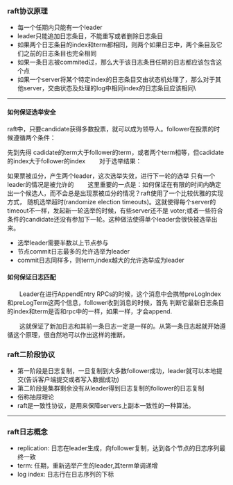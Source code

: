 ### raft协议原理
- 每一个任期内只能有一个leader
- leader只能追加日志条目，不能重写或者删除日志条目
- 如果两个日志条目的index和term都相同，则两个如果日志中，两个条目及它们之前的日志条目也完全相同
- 如果一条日志被commited过，那么大于该日志条目任期的日志都应该包含这个点
- 如果一个server将某个特定index的日志条目交由状态机处理了，那么对于其他server，交由状态及处理的log中相同index的日志条目应该相同\
---
#### 如何保证选举安全
raft中，只要candidate获得多数投票，就可以成为领导人。follower在投票的时候遵循两个条件：

先到先得
cadidate的term大于follower的term，或者两个term相等，但cadidate的index大于follower的index
　　对于选举结果：

如果票被瓜分，产生两个leader，这次选举失效，进行下一轮的选举
只有一个leader的情况是被允许的
　　这里重要的一点是：如何保证在有限的时间内确定出一个候选人，而不会总是出现票被瓜分的情况？raft使用了一个比较优雅的实现方式，
随机选举超时(randomize election timeouts)。这就使得每个server的timeout不一样，发起新一轮选举的时候，有些server还不是
voter;或者一些符合条件的candidate还没有参加下一轮。这种做法使得单个leader会很快被选举出来。
- 选举leader需要半数以上节点参与
- 节点commit日志最多的允许选举为leader
- commit日志同样多，则term,index越大的允许选举成为leader

#### 如何保证日志匹配
　　Leader在进行AppendEntry RPCs的时候，这个消息中会携带preLogIndex和preLogTerm这两个信息，follower收到消息的时候，首先
判断它最新日志条目的index和term是否和rpc中的一样，如果一样，才会append.

　　这就保证了新加日志和其前一条日志一定是一样的。从第一条日志起就开始遵循这个原理，很自然地可以作出这样的推断。

### raft二阶段协议
- 第一阶段是日志复制，一旦复制到大多数follower成功，leader就可以本地提交(告诉客户端提交或者写入数据成功)
- 第二阶段是集群剩余没有从leader得到日志复制的follower的日志复制
- 俗称抽屉理论
- raft是一致性协议，是用来保障servers上副本一致性的一种算法。
---
### raft日志概念
- replication: 日志在leader生成，向follower复制，达到各个节点的日志序列最终一致
- term: 任期，重新选举产生的leader,其term单调递增
- log index: 日志行在日志序列的下标
